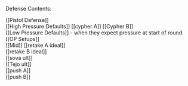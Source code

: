 Defense Contents:

[[Pistol Defense]]		
[[High Pressure Defaults]]
[[cypher A]]
[[Cypher B]]	
[[Low Pressure Defaults]]	- when they expect pressure at start of round		
[[OP Setups]]		
[[Mid]]	
[[retake A ideal]]		
[[retake B ideal]]		
[[sova ult]]		
[[Tejo ult]]		
[[push A]] 		
[[push B]]			
